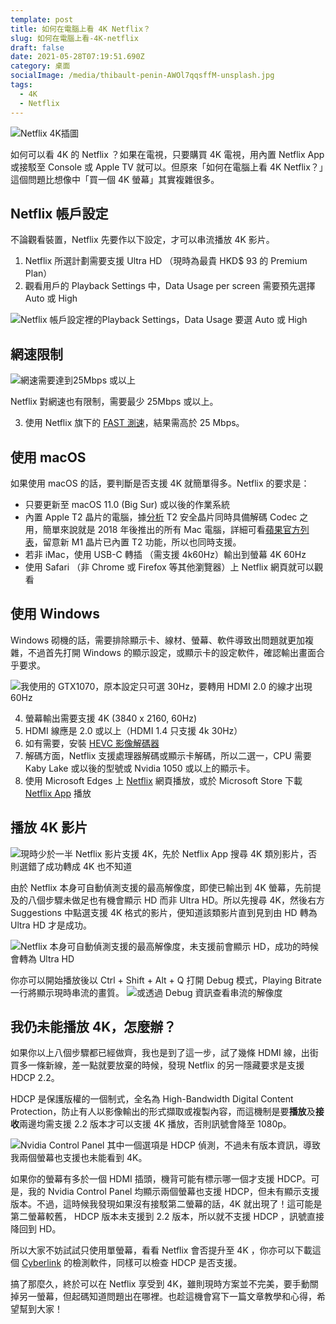 ```yaml
---
template: post
title: 如何在電腦上看 4K Netflix？
slug: 如何在電腦上看-4K-netflix
draft: false
date: 2021-05-28T07:19:51.690Z
category: 桌面
socialImage: /media/thibault-penin-AWOl7qqsffM-unsplash.jpg
tags:
  - 4K
  - Netflix
---
```


![Netflix 4K插圖](/media/thibault-penin-AWOl7qqsffM-unsplash.jpg)

如何可以看 4K 的 Netflix ？如果在電視，只要購買 4K 電視，用內置 Netflix App 或接駁至 Console 或 Apple TV 就可以。但原來「如何在電腦上看 4K Netflix？」這個問題比想像中「買一個 4K 螢幕」其實複雜很多。

## Netflix 帳戶設定

不論觀看裝置，Netflix 先要作以下設定，才可以串流播放 4K 影片。

1. Netflix 所選計劃需要支援 Ultra HD （現時為最貴 HKD\$ 93 的 Premium Plan）
2. 觀看用戶的 Playback Settings 中，Data Usage per screen 需要預先選擇 Auto 或 High

![Netflix 帳戶設定裡的Playback Settings，Data Usage 要選 Auto 或 High](/media/4k-netflix-1.png)

## 網速限制

![網速需要達到25Mbps 或以上](/media/4k-netflix-2.png)

Netflix 對網速也有限制，需要最少 25Mbps 或以上。

3.  使用 Netflix 旗下的 [FAST 測速](https://www.fast.com/)，結果需高於 25 Mbps。

## 使用 macOS

如果使用 macOS 的話，要判斷是否支援 4K 就簡單得多。Netflix 的要求是：

- 只要更新至 macOS 11.0 (Big Sur) 或以後的作業系統
- 內置 Apple T2 晶片的電腦，據[分析](https://www.theverge.com/2020/10/1/21497093/netflix-4k-apple-macos-big-sur-t2-security-chip) T2 安全晶片同時具備解碼 Codec 之用，簡單來說就是 2018 年後推出的所有 Mac 電腦，詳細可看[蘋果官方列表](https://support.apple.com/en-us/HT208862)，留意新 M1 晶片已內置 T2 功能，所以也同時支援。
- 若非 iMac，使用 USB-C 轉插 （需支援 4k60Hz）輸出到螢幕 4K 60Hz
- 使用 Safari （非 Chrome 或 Firefox 等其他瀏覽器）上 Netflix 網頁就可以觀看

## 使用 Windows

Windows 砌機的話，需要排除顯示卡、線材、螢幕、軟件導致出問題就更加複雜，不過首先打開 Windows 的顯示設定，或顯示卡的設定軟件，確認輸出畫面合乎要求。

![我使用的 GTX1070，原本設定只可選 30Hz，要轉用 HDMI 2.0 的線才出現 60Hz](/media/4k-netflix-3.png)

4.  螢幕輸出需要支援 4K (3840 x 2160, 60Hz)
5.  HDMI 線應是 2.0 或以上（HDMI 1.4 只支援 4k 30Hz）
6.  如有需要，安裝 [HEVC 影像解碼器](https://www.microsoft.com/en-us/p/hevc-video-extensions-from-device-manufacturer/9n4wgh0z6vhq)
7.  解碼方面，Netflix 支援處理器解碼或顯示卡解碼，所以二選一，CPU 需要 Kaby Lake 或以後的型號或 Nvidia 1050 或以上的顯示卡。
8.  使用 Microsoft Edges 上 [Netflix](https://netflix.com) 網頁播放，或於 Microsoft Store 下載 [Netflix App](https://www.microsoft.com/en-us/p/netflix/9wzdncrfj3tj?activetab=pivot:overviewtab) 播放

## 播放 4K 影片

![現時少於一半 Netflix 影片支援 4K，先於 Netflix App 搜尋 4K 類別影片，否則選錯了成功轉成 4K 也不知道](/media/4k-netflix-4.png)

由於 Netflix 本身可自動偵測支援的最高解像度，即使已輸出到 4K 螢幕，先前提及的八個步驟未做足也有機會顯示 HD 而非 Ultra HD。所以先搜尋 4K，然後右方 Suggestions 中點選支援 4K 格式的影片，便知道該類影片直到見到由 HD 轉為 Ultra HD 才是成功。

![Netflix 本身可自動偵測支援的最高解像度，未支援前會顯示 HD，成功的時候會轉為 Ultra HD](/media/4k-netflix-5.png)

你亦可以開始播放後以 Ctrl + Shift + Alt + Q 打開 Debug 模式，Playing Bitrate 一行將顯示現時串流的畫質。
![或透過 Debug 資訊查看串流的解像度](/media/4k-netflix-6.png)

## 我仍未能播放 4K，怎麼辦？

如果你以上八個步驟都已經做齊，我也是到了這一步，試了幾條 HDMI 線，出街買多一條新線，差一點就要放棄的時候，發現 Netflix 的另一隱藏要求是支援 HDCP 2.2。

HDCP 是保護版權的一個制式，全名為 High-Bandwidth Digital Content Protection，防止有人以影像輸出的形式擷取或複製內容，而這機制是要**播放**及**接收**兩邊均需支援 2.2 版本才可以支援 4K 播放，否則訊號會降至 1080p。

![Nvidia Control Panel 其中一個選項是 HDCP 偵測，不過未有版本資訊，導致我兩個螢幕也支援也未能看到 4K。](/media/4k-netflix-7.png)

如果你的螢幕有多於一個 HDMI 插頭，機背可能有標示哪一個才支援 HDCP。可是，我的 Nvidia Control Panel 均顯示兩個螢幕也支援 HDCP，但未有顯示支援版本。不過，這時候我發現如果沒有接駁第二螢幕的話，4K 就出現了！這可能是第二螢幕較舊， HDCP 版本未支援到 2.2 版本，所以就不支援 HDCP ，訊號直接降回到 HD。

所以大家不妨試試只使用單螢幕，看看 Netflix 會否提升至 4K ，你亦可以下載這個 [Cyberlink](https://www.cyberlink.com/prog/bd-support/diagnosis.do) 的檢測軟件，同樣可以檢查 HDCP 是否支援。

搞了那麼久，終於可以在 Netflix 享受到 4K，雖則現時方案並不完美，要手動關掉另一螢幕，但起碼知道問題出在哪裡。也趁這機會寫下一篇文章教學和心得，希望幫到大家！
